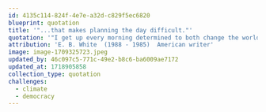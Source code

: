 ```yaml
---
id: 4135c114-824f-4e7e-a32d-c829f5ec6820
blueprint: quotation
title: '"...that makes planning the day difficult."'
quotation: '"I get up every morning determined to both change the world and have one hell of a good time. Sometimes this makes planning my day difficult."'
attribution: 'E. B. White  (1988 - 1985)  American writer'
image: image-1709325723.jpeg
updated_by: 46c097c5-771c-49e2-b8c6-ba6009ae7172
updated_at: 1718905858
collection_type: quotation
challenges:
  - climate
  - democracy
---
```

